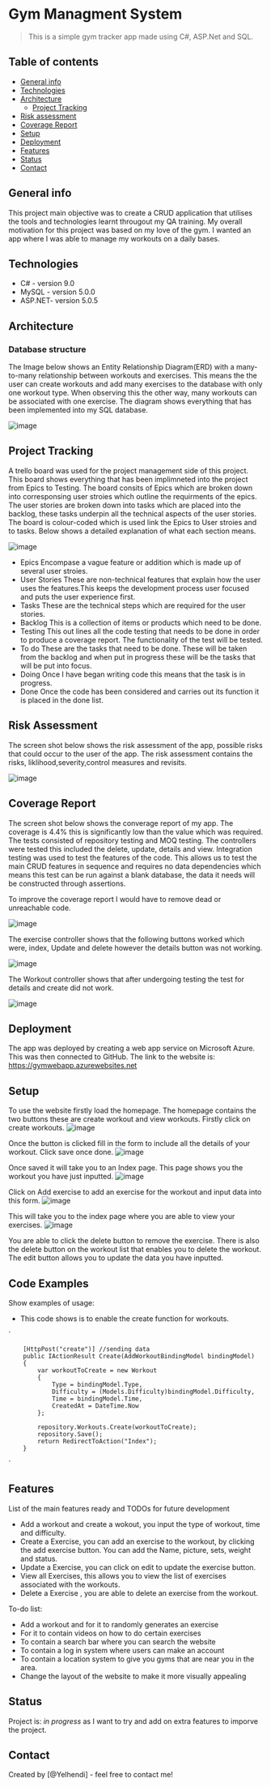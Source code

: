 # Gym Managment System 
> This is a simple gym tracker app made using C#, ASP.Net and SQL.

## Table of contents
* [General info](#general-info)
* [Technologies](#technologies)
* [Architecture](#architecture)
   * [Project Tracking](#project-tracking)
* [Risk assessment](#risk-assessment)
* [Coverage Report](#coverage-report)
* [Setup](#setup)
* [Deployment](#deployment)
* [Features](#features)
* [Status](#status)
* [Contact](#contact)

## General info
This project main objective was to create a CRUD application that utilises the tools and technologies learnt througout my QA training. My overall motivation for this project was based on my love of the gym. I wanted an app where I was able to manage my workouts on a daily bases.

## Technologies
* C# - version 9.0
* MySQL - version 5.0.0
* ASP.NET- version 5.0.5

## Architecture 
### Database structure
The Image below shows an Entity Relationship Diagram(ERD) with a many-to-many relationship between workouts and exercises. This means the the user can create workouts and add many exercises to the database with only one workout type. When observing this the other way, many workouts can be associated with one exercise. The diagram shows everything that has been implemented into my SQL database.

![image](https://user-images.githubusercontent.com/64641730/117540080-55752e00-b005-11eb-874c-15e2a7a227eb.png)

## Project Tracking
A trello board was used for the project management side of this project. This board shows everything that has been implimneted into the project from Epics to Testing.
The board consits of Epics which are broken down into corresponsing user stroies which outline the requirments of the epics. The user stories are broken down into tasks which are placed into the backlog, these tasks underpin all the technical aspects of the user stories. The board is colour-coded which is used link the Epics to User stroies and to tasks. Below shows a detailed explanation of what each section means.

![image](https://user-images.githubusercontent.com/64641730/117541211-b6533500-b00a-11eb-9822-df368b20b108.png)

* Epics Encompase a vague feature or addition which is made up of several user stroies.
* User Stories These are non-technical features that explain how the user uses the features.This keeps the development process user focused and puts the user experience first. 
* Tasks These are the technical steps which are required  for the user stories. 
* Backlog  This is a collection of items or products which need to be done.
* Testing This out lines all the code testing that needs to be done in order to produce a coverage report. The functionality of the test will be tested.
* To do These are the tasks that need to be done. These will be taken from the backlog and when put in progress these will be the tasks that will be put into focus.
* Doing Once I have began writing code this means that the task is in progress.
* Done Once the code has been considered and carries out its function it is placed in the done list.

## Risk Assessment 
The screen shot below shows the risk assessment of the app, possible risks that could occur to the user of the app. The risk assessment contains the risks, liklihood,severity,control measures and revisits.

![image](https://user-images.githubusercontent.com/64641730/117568563-e0633080-b0b8-11eb-9888-40c24e205868.png)

## Coverage Report
The screen shot below shows the converage report of my app. The coverage is 4.4% this is significantly low than the value which was required. The tests consisted of repository testing and MOQ testing. The controllers were tested this included the delete, update, details and view. Integration testing was used to test the features of the code. This allows us to test the main CRUD features in sequence and requires no data dependencies which means this test can be run against a blank database, the data it needs will be constructed through assertions.

To improve the coverage report I would have to remove dead or unreachable code. 

![image](https://user-images.githubusercontent.com/64641730/117569882-a3e70300-b0bf-11eb-805c-2190318d01f3.png)

The exercise controller shows that the following buttons worked which were, index, Update and delete however the details button was not working. 

![image](https://user-images.githubusercontent.com/64641730/117620637-92a60100-b168-11eb-920f-49f1a1633ed6.png)

The Workout controller shows that after undergoing testing the test for details and create did not work.

![image](https://user-images.githubusercontent.com/64641730/117621015-08aa6800-b169-11eb-8d98-6070daecec1b.png)

## Deployment
The app was deployed by creating a web app service on Microsoft Azure. This was then connected to GitHub. The link to the website is: https://gymwebapp.azurewebsites.net 


## Setup
To use the website firstly load the homepage. The homepage contains the two buttons these are create workout and view workouts. Firstly click on create workouts.
![image](https://user-images.githubusercontent.com/64641730/117573028-b36d4880-b0cd-11eb-9415-fa08a4df39cb.png)

Once the button is clicked fill in the form to include all the details of your workout. Click save once done.
![image](https://user-images.githubusercontent.com/64641730/117573119-21b20b00-b0ce-11eb-8e33-62133dacaa97.png)

Once saved it will take you to an Index page. This page shows you the workout you have just inputted.
![image](https://user-images.githubusercontent.com/64641730/117573160-5d4cd500-b0ce-11eb-937f-c814405a83dd.png)

Click on Add exercise to add an exercise for the workout and input data into this form.
![image](https://user-images.githubusercontent.com/64641730/117573219-91c09100-b0ce-11eb-8896-625b2d6b5680.png)

This will take you to the index page where you are able to view your exercises.
![image](https://user-images.githubusercontent.com/64641730/117573267-dc420d80-b0ce-11eb-855f-ce993917bcba.png)

You are able to click the delete button to remove the exercise. There is also the delete button on the workout list that enables you to delete the workout. 
The edit button allows you to update the data you have inputted. 

## Code Examples
Show examples of usage:
* This code shows is to enable the create function for workouts.

`       


        [HttpPost("create")] //sending data 
        public IActionResult Create(AddWorkoutBindingModel bindingModel)
        {
            var workoutToCreate = new Workout
            {
                Type = bindingModel.Type,
                Difficulty = (Models.Difficulty)bindingModel.Difficulty,
                Time = bindingModel.Time,
                CreatedAt = DateTime.Now
            };

            repository.Workouts.Create(workoutToCreate);
            repository.Save();
            return RedirectToAction("Index");
        }  
  `
   
        

## Features
List of the main features ready and TODOs for future development
* Add a workout and create a wokout, you input the type of workout, time and difficulty.
* Create a Exercise, you can add an exercise to the workout, by clicking the add exercise button. You can add the Name, picture, sets, weight and status.
* Update a Exercise, you can click on edit to update the exercise button.
* View all Exercises, this allows you to view the list of exercises associated with the workouts.
* Delete a Exercise , you are able to delete an exercise from the workout.

To-do list:
* Add a workout and for it to randomly generates an exercise 
* For it to contain videos on how to do certain exercises 
* To contain a search bar where you can search the website
* To contain a log in system where users can make an account
* To contain a location system to give you gyms that are near you in the area.
* Change the layout of the website to make it more visually appealing

## Status
Project is: _in progress_ as I want to try and add on extra features to imporve the project.

## Contact
Created by [@Yelhendi] - feel free to contact me!
